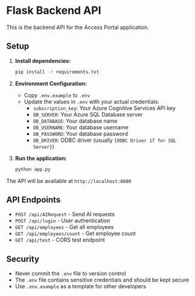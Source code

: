 # Flask Backend API

This is the backend API for the Access Portal application.

## Setup

1. **Install dependencies:**
   ```bash
   pip install -r requirements.txt
   ```

2. **Environment Configuration:**
   - Copy `.env.example` to `.env`
   - Update the values in `.env` with your actual credentials:
     - `subscription_key`: Your Azure Cognitive Services API key
     - `DB_SERVER`: Your Azure SQL Database server
     - `DB_DATABASE`: Your database name
     - `DB_USERNAME`: Your database username
     - `DB_PASSWORD`: Your database password
     - `DB_DRIVER`: ODBC driver (usually `{ODBC Driver 17 for SQL Server}`)

3. **Run the application:**
   ```bash
   python app.py
   ```

The API will be available at `http://localhost:8080`

## API Endpoints

- `POST /api/AIRequest` - Send AI requests
- `POST /api/login` - User authentication
- `GET /api/employees` - Get all employees
- `GET /api/employees/count` - Get employee count
- `GET /api/test` - CORS test endpoint

## Security

- Never commit the `.env` file to version control
- The `.env` file contains sensitive credentials and should be kept secure
- Use `.env.example` as a template for other developers
